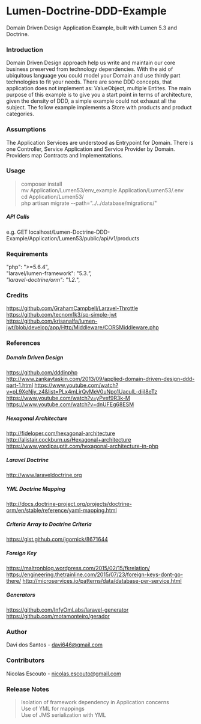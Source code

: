 # Lumen-Doctrine-DDD-Example
Domain Driven Design Application Example, built with Lumen 5.3 and Doctrine.

### Introduction
Domain Driven Design approach help us write and maintain our core business preserved from technology dependencies. 
With the aid of ubiquitous language you could model your Domain and use thirdy part technologies to fit your needs.
There are some DDD concepts, that application does not implement as: ValueObject, multiple Entites.
The main purpose of this example is to give you a start point in terms of architecture, given the density of DDD, 
a simple example could not exhaust all the subject.
The follow example implements a Store with products and product categories.

### Assumptions
The Application Services are understood as Entrypoint for Domain.
There is one Controller, Service Application and Service Provider by Domain.
Providers map Contracts and Implementations.

### Usage
> composer install <br />
> mv Application/Lumen53/env_example  Application/Lumen53/.env <br />
> cd Application/Lumen53/ <br />
> php artisan migrate --path="../../database/migrations/" <br />

##### API Calls
e.g. GET localhost/Lumen-Doctrine-DDD-Example/Application/Lumen53/public/api/v1/products

### Requirements
"php": ">=5.6.4", <br />
"laravel/lumen-framework": "5.3.*", <br />
"laravel-doctrine/orm": "1.2.*",

### Credits
https://github.com/GrahamCampbell/Laravel-Throttle <br/>
https://github.com/tecnom1k3/sp-simple-jwt <br/>
https://github.com/krisanalfa/lumen-jwt/blob/develop/app/Http/Middleware/CORSMiddleware.php <br/>

### References
##### Domain Driven Design
https://github.com/dddinphp <br/>
http://www.zankavtaskin.com/2013/09/applied-domain-driven-design-ddd-part-1.html
https://www.youtube.com/watch?v=pL9XeNjy_z4&list=PLx4mLirQvMeV0uNpo1UaculL-djjI8eTz
https://www.youtube.com/watch?v=yPvef9R3k-M
https://www.youtube.com/watch?v=dnUFEg68ESM

##### Hexagonal Architecture
http://fideloper.com/hexagonal-architecture 
http://alistair.cockburn.us/Hexagonal+architecture 
https://www.yordipauptit.com/hexagonal-architecture-in-php

##### Laravel Doctrine
http://www.laraveldoctrine.org

##### YML Doctrine Mapping
http://docs.doctrine-project.org/projects/doctrine-orm/en/stable/reference/yaml-mapping.html

##### Criteria Array to Doctrine Criteria
https://gist.github.com/jgornick/8671644

##### Foreign Key
https://maltronblog.wordpress.com/2015/02/15/fkrelation/
https://engineering.thetrainline.com/2015/07/23/foreign-keys-dont-go-there/
http://microservices.io/patterns/data/database-per-service.html

##### Generators
https://github.com/InfyOmLabs/laravel-generator
https://github.com/motamonteiro/gerador

### Author
Davi dos Santos - davi646@gmail.com

### Contributors
Nicolas Escouto - nicolas.escouto@gmail.com

### Release Notes 
>Isolation of framework dependency in Application concerns <br />
>Use of YML for mappings <br />
>Use of JMS serialization with YML <br />